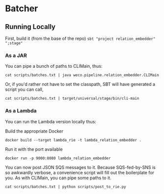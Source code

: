 # Batcher

## Running Locally

First, build it (from the base of the repo)
`sbt "project relation_embedder" ";stage"`

### As a JAR

You can pipe a bunch of paths to CLIMain, thus:

`cat scripts/batches.txt | java weco.pipeline.relation_embedder.CLIMain`

Or, if you'd rather not have to set the classpath, SBT will have generated a script you can call,

`cat scripts/batches.txt | target/universal/stage/bin/cli-main`

### As a Lambda

You can run the Lambda version locally thus:

Build the appropriate Docker

`docker build --target lambda_rie -t lambda_relation_embedder .`

Run it with the port available

`docker run -p 9000:8080 lambda_relation_embedder`

You can now post JSON SQS messages to it. Because SQS-fed-by-SNS is so awkwardly verbose,
a convenience script will fill out the boilerplate for you. As with CLIMain, you can pipe some
paths to it.

`cat scripts/batches.txt | python scripts/post_to_rie.py`
